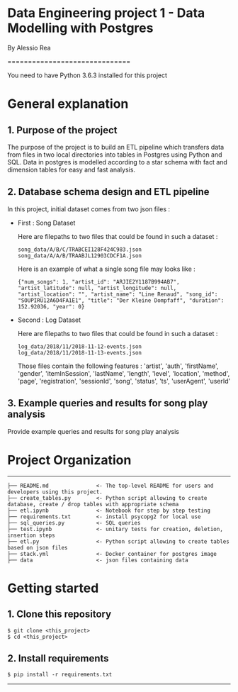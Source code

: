 # Data Engineering project 1 - Data Modelling with Postgres

By Alessio Rea

==============================

You need to have Python 3.6.3 installed for this project

# General explanation

## 1. Purpose of the project

The purpose of the project is to build an ETL pipeline which transfers data from files in two local directories into tables in Postgres using Python and SQL. Data in postgres is modelled according to a star schema with fact and dimension tables for easy and fast analysis.


## 2. Database schema design and ETL pipeline

In this project, initial dataset comes from two json files :

- First : Song Dataset
    
    Here are filepaths to two files that could be found in such a dataset :

    ```
    song_data/A/B/C/TRABCEI128F424C983.json
    song_data/A/A/B/TRAABJL12903CDCF1A.json
    ```

    Here is an example of what a single song file may looks like :

    ```
    {"num_songs": 1, "artist_id": "ARJIE2Y1187B994AB7", "artist_latitude": null, "artist_longitude": null, "artist_location": "", "artist_name": "Line Renaud", "song_id": "SOUPIRU12A6D4FA1E1", "title": "Der Kleine Dompfaff", "duration": 152.92036, "year": 0}
    ```

- Second : Log Dataset
    
    Here are filepaths to two files that could be found in such a dataset :

    ```
    log_data/2018/11/2018-11-12-events.json
    log_data/2018/11/2018-11-13-events.json
    ```
    
    Those files contain the following features : 'artist', 'auth', 'firstName', 'gender', 'itemInSession', 'lastName',
       'length', 'level', 'location', 'method', 'page', 'registration',
       'sessionId', 'song', 'status', 'ts', 'userAgent', 'userId'


## 3. Example queries and results for song play analysis

Provide example queries and results for song play analysis


# Project Organization 
----------------------

    ├── README.md               <- The top-level README for users and developers using this project.
    ├── create_tables.py        <- Python script allowing to create database, create / drop tables with appropriate schema
    ├── etl.ipynb               <- Notebook for step by step testing
    ├── requirements.txt        <- install psycopg2 for local use
    ├── sql_queries.py          <- SQL queries
    ├── test.ipynb              <- unitary tests for creation, deletion, insertion steps
    ├── etl.py                  <- Python script allowing to create tables based on json files
    ├── stack.yml               <- Docker container for postgres image
    ├── data                    <- json files containing data




# Getting started

## 1. Clone this repository

```
$ git clone <this_project>
$ cd <this_project>
```

## 2. Install requirements

```
$ pip install -r requirements.txt
```
--------

